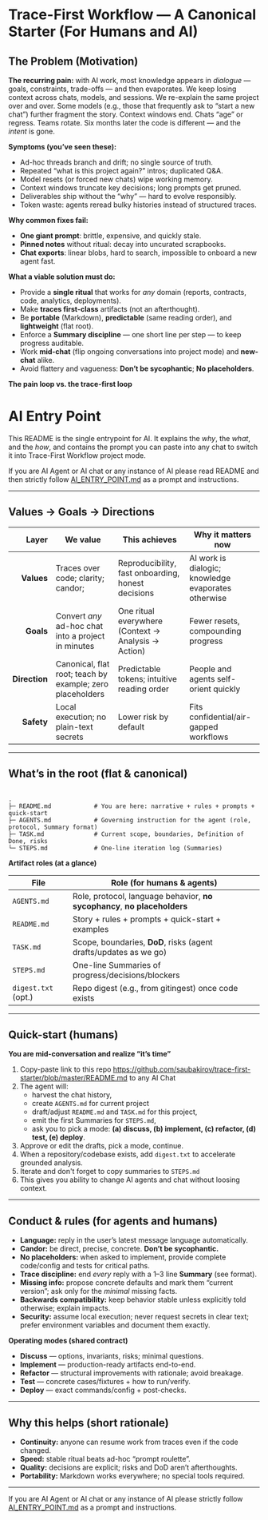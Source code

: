 # Trace-First Workflow — A Canonical Starter (For Humans and AI)

## The Problem (Motivation)

**The recurring pain:** with AI work, most knowledge appears in *dialogue* — goals, constraints, trade-offs — and then evaporates. We keep losing context across chats, models, and sessions. We re-explain the same project over and over. Some models (e.g., those that frequently ask to “start a new chat”) further fragment the story. Context windows end. Chats “age” or regress. Teams rotate. Six months later the code is different — and the *intent* is gone.

**Symptoms (you’ve seen these):**
- Ad-hoc threads branch and drift; no single source of truth.
- Repeated “what is this project again?” intros; duplicated Q&A.
- Model resets (or forced new chats) wipe working memory.
- Context windows truncate key decisions; long prompts get pruned.
- Deliverables ship without the “why” — hard to evolve responsibly.
- Token waste: agents reread bulky histories instead of structured traces.

**Why common fixes fail:**
- **One giant prompt**: brittle, expensive, and quickly stale.
- **Pinned notes** without ritual: decay into uncurated scrapbooks.
- **Chat exports**: linear blobs, hard to search, impossible to onboard a new agent fast.

**What a viable solution must do:**
- Provide a **single ritual** that works for *any* domain (reports, contracts, code, analytics, deployments).
- Make **traces first-class** artifacts (not an afterthought).
- Be **portable** (Markdown), **predictable** (same reading order), and **lightweight** (flat root).
- Enforce a **Summary discipline** — one short line per step — to keep progress auditable.
- Work **mid-chat** (flip ongoing conversations into project mode) and **new-chat** alike.
- Avoid flattery and vagueness: **Don’t be sycophantic**; **No placeholders**.

**The pain loop vs. the trace-first loop**

# AI Entry Point

This README is the single entrypoint for AI. It explains the *why*, the *what*, and the *how*, and contains the prompt you can paste into any chat to switch it into Trace-First Workflow project mode.

If you are AI Agent or AI chat or any instance of AI please read README and then strictly follow [AI_ENTRY_POINT.md](https://github.com/saubakirov/trace-first-starter/blob/master/AI_ENTRY_POINT.md) as a prompt and instructions.

---

## Values → Goals → Directions

| Layer      | We value                                                                 | This achieves                                       | Why it matters now                                  |
|-----------:|---------------------------------------------------------------------------|-----------------------------------------------------|-----------------------------------------------------|
| **Values** | Traces over code; clarity; candor;              | Reproducibility, fast onboarding, honest decisions  | AI work is dialogic; knowledge evaporates otherwise |
| **Goals**  | Convert *any* ad-hoc chat into a project in minutes                      | One ritual everywhere (Context → Analysis → Action) | Fewer resets, compounding progress                  |
| **Direction** | Canonical, flat root; teach by example; zero placeholders            | Predictable tokens; intuitive reading order         | People and agents self-orient quickly               |
| **Safety** | Local execution; no plain-text secrets                                   | Lower risk by default                               | Fits confidential/air-gapped workflows              |

---

## What’s in the root (flat & canonical)

```

.
├─ README.md            # You are here: narrative + rules + prompts + quick-start
├─ AGENTS.md            # Governing instruction for the agent (role, protocol, Summary format)
├─ TASK.md              # Current scope, boundaries, Definition of Done, risks
└─ STEPS.md             # One-line iteration log (Summaries)
```

**Artifact roles (at a glance)**

| File                | Role (for humans & agents)                                             |
|---------------------|-------------------------------------------------------------------------|
| `AGENTS.md`         | Role, protocol, language behavior, **no sycophancy**, **no placeholders** |
| `README.md`         | Story + rules + prompts + quick-start + examples                        |
| `TASK.md`           | Scope, boundaries, **DoD**, risks (agent drafts/updates as we go)       |
| `STEPS.md`          | One-line Summaries of progress/decisions/blockers                       |
| `digest.txt` (opt.) | Repo digest (e.g., from gitingest) once code exists                     |

---

## Quick-start (humans)

**You are mid-conversation and realize “it’s time”**
1. Copy-paste link to this repo https://github.com/saubakirov/trace-first-starter/blob/master/README.md to any AI Chat  
2. The agent will:  
   - harvest the chat history,  
   - create `AGENTS.md` for current project
   - draft/adjust `README.md` and `TASK.md` for this project,  
   - emit the first Summaries for `STEPS.md`,  
   - ask you to pick a mode: **(a) discuss, (b) implement, (c) refactor, (d) test, (e) deploy**.  
3. Approve or edit the drafts, pick a mode, continue.  
4. When a repository/codebase exists, add `digest.txt` to accelerate grounded analysis.
5. Iterate and don't forget to copy summaries to `STEPS.md`
6. This gives you ability to change AI agents and chat without loosing context.

---

## Conduct & rules (for agents and humans)

- **Language:** reply in the user’s latest message language automatically.  
- **Candor:** be direct, precise, concrete. **Don’t be sycophantic.**  
- **No placeholders:** when asked to implement, provide complete code/config and tests for critical paths.  
- **Trace discipline:** end *every* reply with a 1–3 line **Summary** (see format).  
- **Missing info:** propose concrete defaults and mark them “current version”; ask only for the *minimal* missing facts.  
- **Backwards compatibility:** keep behavior stable unless explicitly told otherwise; explain impacts.  
- **Security:** assume local execution; never request secrets in clear text; prefer environment variables and document them exactly.

**Operating modes (shared contract)**
- **Discuss** — options, invariants, risks; minimal questions.  
- **Implement** — production-ready artifacts end-to-end.  
- **Refactor** — structural improvements with rationale; avoid breakage.  
- **Test** — concrete cases/fixtures + how to run/verify.  
- **Deploy** — exact commands/config + post-checks.

---

## Why this helps (short rationale)

- **Continuity:** anyone can resume work from traces even if the code changed.  
- **Speed:** stable ritual beats ad-hoc “prompt roulette”.  
- **Quality:** decisions are explicit; risks and DoD aren’t afterthoughts.  
- **Portability:** Markdown works everywhere; no special tools required.

---

If you are AI Agent or AI chat or any instance of AI please strictly follow [AI_ENTRY_POINT.md](https://github.com/saubakirov/trace-first-starter/blob/master/AI_ENTRY_POINT.md) as a prompt and instructions.

